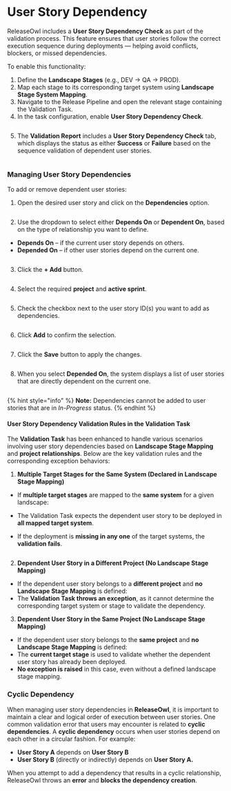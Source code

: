 # User Story Dependency

ReleaseOwl includes a **User Story Dependency Check** as part of the validation process. This feature ensures that user stories follow the correct execution sequence during deployments — helping avoid conflicts, blockers, or missed dependencies.

To enable this functionality:

1. Define the **Landscape Stages** (e.g., DEV → QA → PROD).
2. Map each stage to its corresponding target system using **Landscape Stage System Mapping**.
3. Navigate to the Release Pipeline and open the relevant stage containing the Validation Task.
4. In the task configuration, enable **User Story Dependency Check**.

<figure><img src="../../.gitbook/assets/image (1301).png" alt=""><figcaption></figcaption></figure>

5. The **Validation Report** includes a **User Story Dependency Check** tab, which displays the status as either **Success** or **Failure** based on the sequence validation of dependent user stories.

<figure><img src="../../.gitbook/assets/image (1302).png" alt=""><figcaption></figcaption></figure>

### Managing User Story Dependencies

To add or remove dependent user stories:

1. Open the desired user story and click on the **Dependencies** option.

<figure><img src="../../.gitbook/assets/image (1303).png" alt=""><figcaption></figcaption></figure>

2. Use the dropdown to select either **Depends On** or **Dependent On**, based on the type of relationship you want to define.

* **Depends On** – if the current user story depends on others.
* **Depended On** – if other user stories depend on the current one.

<figure><img src="../../.gitbook/assets/image (1334).png" alt=""><figcaption></figcaption></figure>

3. Click the **+ Add** button.

<figure><img src="../../.gitbook/assets/image (1335).png" alt=""><figcaption></figcaption></figure>

4. Select the required **project** and **active sprint**.

<figure><img src="../../.gitbook/assets/image (1305).png" alt=""><figcaption></figcaption></figure>

5. Check the checkbox next to the user story ID(s) you want to add as dependencies.

<figure><img src="../../.gitbook/assets/image (1306).png" alt=""><figcaption></figcaption></figure>

6. Click **Add** to confirm the selection.

<figure><img src="../../.gitbook/assets/image (1307).png" alt=""><figcaption></figcaption></figure>

7. Click the **Save** button to apply the changes.

<figure><img src="../../.gitbook/assets/image (1308).png" alt=""><figcaption></figcaption></figure>

8. When you select **Depended On**, the system displays a list of user stories that are directly dependent on the current one.

<figure><img src="../../.gitbook/assets/image (1336).png" alt=""><figcaption></figcaption></figure>



{% hint style="info" %}
**Note:** Dependencies cannot be added to user stories that are in _In-Progress_ status.
{% endhint %}

#### **User Story Dependency Validation Rules in the Validation Task**

The **Validation Task** has been enhanced to handle various scenarios involving user story dependencies based on **Landscape Stage Mapping** and **project relationships**. Below are the key validation rules and the corresponding exception behaviors:

1. **Multiple Target Stages for the Same System (Declared in Landscape Stage Mapping)**

* If **multiple target stages** are mapped to the **same system** for a given landscape:
* The Validation Task expects the dependent user story to be deployed in **all mapped target system**.
*   If the deployment is **missing in any one** of the target systems, the **validation fails**.

    <figure><img src="../../.gitbook/assets/image (1309).png" alt=""><figcaption></figcaption></figure>

2. **Dependent User Story in a Different Project (No Landscape Stage Mapping)**

* If the dependent user story belongs to a **different project** and **no Landscape Stage Mapping** is defined:
* The **Validation Task throws an exception**, as it cannot determine the corresponding target system or stage to validate the dependency.

3. **Dependent User Story in the Same Project (No Landscape Stage Mapping)**

* If the dependent user story belongs to the **same project** and **no Landscape Stage Mapping** is defined:
* The **current target stage** is used to validate whether the dependent user story has already been deployed.
* **No exception is raised** in this case, even without a defined landscape stage mapping.

### Cyclic Dependency

When managing user story dependencies in **ReleaseOwl**, it is important to maintain a clear and logical order of execution between user stories. One common validation error that users may encounter is related to **cyclic dependencies**. A **cyclic dependency** occurs when user stories depend on each other in a circular fashion. For example:

* **User Story A** depends on **User Story B**
* **User Story B** (directly or indirectly) depends on **User Story A.**

When you attempt to add a dependency that results in a cyclic relationship, ReleaseOwl throws an **error** and **blocks the dependency creation**.

<figure><img src="../../.gitbook/assets/image (1310).png" alt=""><figcaption></figcaption></figure>

